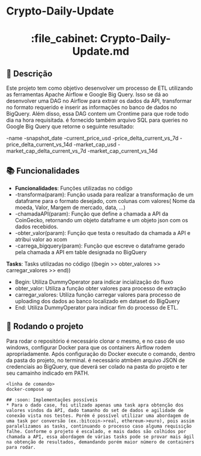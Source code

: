 # Crypto-Daily-Update
<h1 align="center">:file_cabinet: Crypto-Daily-Update.md</h1>

## :memo: Descrição
Este projeto tem como objetivo desenvolver um processo de ETL utilizando as ferramentas Apache Airflow e Google Big Query. Isso se dá ao desenvolver uma DAG no Airflow para extrair os dados da API, transformar no formato requerido e inserir as informações no banco de dados no BigQuery. Além disso, essa DAG contem um Crontime para que rode todo dia na hora requisitada. é fornecido também arquivo SQL para queries no Google Big Query que retorne o seguinte resultado:

-name
-snapshot_date
-current_price_usd
-price_delta_current_vs_7d
-price_delta_current_vs_14d
-market_cap_usd
-market_cap_delta_current_vs_7d
-market_cap_current_vs_14d

## :books: Funcionalidades
* <b>Funcionalidades</b>: Funções utilizadas no código
* -transforma(param): Função usada para realizar a transformação de um dataframe para o formato desejado, com colunas com valores( Nome da moeda, Valor, Margem de mercado, data, ...)
* -chamadaAPI(param): Função que define a chamada a API da CoinGecko, retornando um objeto dataframe e um objeto json com os dados recebidos.
* -obter_valor(param): Função que testa o resultado da chamada a API e atribui valor ao xcom
* -carrega_bigquery(param): Função que escreve o dataframe gerado pela chamada a API em table designada no BigQuery

<b>Tasks</b>: Tasks utilizadas no código ((begin >> obter_valores >> carregar_valores >> end))
- Begin: Utiliza DummyOperator para indicar incialização do fluxo
- obter_valor: Utiliza a função obter valores para processo de extração
- carregar_valores: Utiliza função carregar valores para processo de uploading dos dados ao banco localizado em dataset do BigQuery
- End: Utiliza DummyOperator para indicar fim do processo de ETL.

## :rocket: Rodando o projeto
Para rodar o repositório é necessário clonar o mesmo, e no caso de uso windows, configurar Docker para que os containers Airflow rodem apropriadamente. Após configuração do Docker execute o comando, dentro da pasta do projeto, no terminal. é necessário atmbém arquivo JSON de credenciais ao BigQuery, que deverá ser colado na pasta do projeto e ter seu camainho indicado em PATH.
```
<linha de comando>
docker-compose up

## :soon: Implementações possíveis
* Para o dado case, foi utilzado apenas uma task apra obtenção dos valores vindos da API, dado tamanho do set de dados e agilidade de conexão vista nos testes. Porém é possível utilizar uma abordagem de uma task por conversão (ex.:bitcoin->real, ethereum->euro), pois assim paralelizamos as tasks, continuando o processo caso alguma requisição falhe. Conforme o projeto é escalado, e mais dados são colhidos por chamada a API, essa abordagem de várias tasks pode se provar mais ágil na obtenção de resultados, demandando porém maior número de containers para rodar. 

